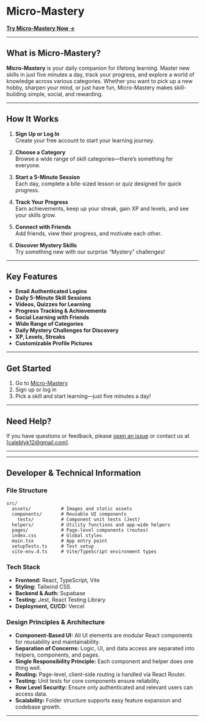 # Micro-Mastery

[**Try Micro-Mastery Now →**](https://micro-mastery.vercel.app/)

---

## What is Micro-Mastery?

**Micro-Mastery** is your daily companion for lifelong learning. Master new skills in just five minutes a day, track your progress, and explore a world of knowledge across various categories. Whether you want to pick up a new hobby, sharpen your mind, or just have fun, Micro-Mastery makes skill-building simple, social, and rewarding.

---

## How It Works

1. **Sign Up or Log In**  
   Create your free account to start your learning journey.

2. **Choose a Category**  
   Browse a wide range of skill categories—there’s something for everyone.

3. **Start a 5-Minute Session**  
   Each day, complete a bite-sized lesson or quiz designed for quick progress.

4. **Track Your Progress**  
   Earn achievements, keep up your streak, gain XP and levels, and see your skills grow.

5. **Connect with Friends**  
   Add friends, view their progress, and motivate each other.

6. **Discover Mystery Skills**  
   Try something new with our surprise “Mystery” challenges!

---

## Key Features
- **Email Authenticated Logins**
- **Daily 5-Minute Skill Sessions**
- **Videos, Quizzes for Learning**
- **Progress Tracking & Achievements**
- **Social Learning with Friends**
- **Wide Range of Categories**
- **Daily Mystery Challenges for Discovery**
- **XP, Levels, Streaks**
- **Customizable Profile Pictures**

---

## Get Started

1. Go to [Micro-Mastery](https://micro-mastery.vercel.app/)
2. Sign up or log in
3. Pick a skill and start learning—just five minutes a day!

---

## Need Help?

If you have questions or feedback, please [open an issue](https://github.com/clyk12/micro-mastery/issues) or contact us at [caleblyk12@gmail.com].

---

---

## Developer & Technical Information

### File Structure

```
src/
  assets/           # Images and static assets
  components/       # Reusable UI components
    tests/          # Component unit tests (Jest)
  helpers/          # Utility functions and app-wide helpers
  pages/            # Page-level components (routes)
  index.css         # Global styles
  main.tsx          # App entry point
  setupTests.ts     # Test setup
  vite-env.d.ts     # Vite/TypeScript environment types
```

### Tech Stack

- **Frontend:** React, TypeScript, Vite
- **Styling:** Tailwind CSS
- **Backend & Auth:** Supabase
- **Testing:** Jest, React Testing Library
- **Deployment, CI/CD:** Vercel

### Design Principles & Architecture

- **Component-Based UI:** All UI elements are modular React components for reusability and maintainability.
- **Separation of Concerns:** Logic, UI, and data access are separated into helpers, components, and pages.
- **Single Responsibility Principle:** Each component and helper does one thing well.
- **Routing:** Page-level, client-side routing is handled via React Router.
- **Testing:** Unit tests for core components ensure reliability.
- **Row Level Security:** Ensure only authenticated and relevant users can access data.
- **Scalability:** Folder structure supports easy feature expansion and codebase growth.

---